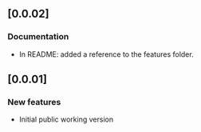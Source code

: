 ## [0.0.02]
### Documentation
* In README: added a reference to the features folder.

## [0.0.01]

### New features
* Initial public working version